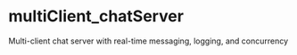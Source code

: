 # multiClient_chatServer
Multi-client chat server with real-time messaging, logging, and concurrency 
